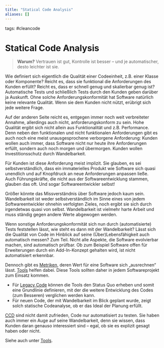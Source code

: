 ```yaml
---
title: "Statical Code Analysis"
aliases: []
---
```

tags:  #cleancode 

# Statical Code Analysis

>**Warum?**
>Vertrauen ist gut, Kontrolle ist besser – und je automatischer, desto leichter ist sie.

Wie definiert sich eigentlich die Qualität einer Codeeinheit, z.B. einer Klasse oder Komponente? Reicht es, dass sie funktional die Anforderungen des Kunden erfüllt? Reicht es, dass er schnell genug und skalierbar genug ist? Automatische Tests und schließlich Tests durch den Kunden geben darüber ja Auskunft. Ohne solche Anforderungskonformität hat Software natürlich keine relevante Qualität. Wenn sie dem Kunden nicht nützt, erübrigt sich jede weitere Frage.

Auf der anderen Seite reicht es, entgegen immer noch weit verbreiteter Annahme, allerdings auch nicht, anforderungskonform zu sein. Hohe Qualität ergibt sich nicht allein aus Funktionalität und z.B. Performance. Denn neben den funktionalen und nicht funktionalen Anforderungen gibt es auch noch eine meist unausgesprochene verborgene Anforderung: Kunden wollen auch immer, dass Software nicht nur heute ihre Anforderungen erfüllt, sondern auch noch morgen und übermorgen. Kunden wollen Investitionsschutz durch Wandelbarkeit.

Für Kunden ist diese Anforderung meist implizit. Sie glauben, es sei selbstverständlich, dass ein immaterielles Produkt wie Software sich quasi unendlich und auf Knopfdruck an neue Anforderungen anpassen ließe. Auch Führungskräfte, die nicht aus der Softwareentwicklung stammen, glauben das oft. Und sogar Softwareentwickler selbst!

Größer könnte das Missverständnis über Software jedoch kaum sein. Wandelbarkeit ist weder selbstverständlich im Sinne eines von jedem Softwareentwickler ohnehin verfolgten Zieles, noch ergibt sie sich durch irgendetwas quasi von selbst. Wandelbarkeit ist vielmehr harte Arbeit und muss ständig gegen andere Werte abgewogen werden.

Wenn sonstige Anforderungskonformität sich nun durch (automatisierte) Tests feststellen lässt, wie steht es dann mit der Wandelbarkeit? Lässt sich die Qualität von Code im Hinblick auf seine (Über)Lebensfähigkeit auch automatisch messen? Zum Teil. Nicht alle Aspekte, die Software evolvierbar machen, sind automatisch prüfbar. Ob zum Beispiel Software offen für Erweiterungen durch ein Add-In-Konzept gehalten wird, ist nicht automatisiert erkennbar.

Dennoch gibt es [Metriken](http://en.wikipedia.org/wiki/Software_metric), deren Wert für eine Software sich „ausrechnen“ lässt. [Tools](https://clean-code-developer.de/weitere-infos/werkzeuge/) helfen dabei. Diese Tools sollten daher in jedem Softwareprojekt zum Einsatz kommen.

-   Für [Legacy Code](docs/main/CleanCode/Legacy%20Code.md) können die Tools den Status Quo erheben und somit eine Grundlinie definieren, mit der die weitere Entwicklung des Codes (zum Besseren) verglichen werden kann.
-   Für neuen Code, der mit Wandelbarkeit im Blick geplant wurde, zeigt solch statische Codeanalyse, ob er das Ideal der Planung erfüllt.

[CCD](docs/main/CleanCode/Clean%20Code%20Developer.md) sind nicht damit zufrieden, Code nur automatisiert zu testen. Sie haben auch immer ein Auge auf seine Wandelbarkeit, denn sie wissen, dass Kunden daran genauso interessiert sind – egal, ob sie es explizit gesagt haben oder nicht.

Siehe auch unter [Tools](https://clean-code-developer.de/weitere-infos/werkzeuge/).